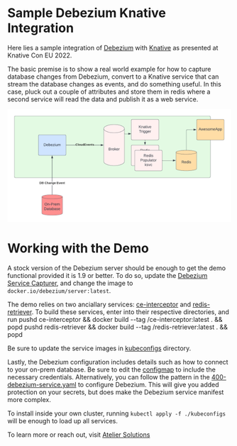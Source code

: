 # Sample Debezium Knative Integration

Here lies a sample integration of [Debezium](https://debezium.io) with [Knative](https://knative.dev) as presented at Knative Con EU 2022.

The basic premise is to show a real world example for how to capture database
changes from Debezium, convert to a Knative service that can stream the database
changes as events, and do something useful. In this case, pluck out a couple of
attributes and store them in redis where a second service will read the data and
publish it as a web service.

![Architecturial diagram of the event flow](./debezium-demo-diagram.png)

# Working with the Demo

A stock version of the Debezium server should be enough to get the demo functional
provided it is 1.9 or better. To do so, update the [Debezium Service Capturer](kubeconfigs/400-debezium-service.yaml), and change the image to `docker.io/debezium/server:latest`.

The demo relies on two anciallary services: [ce-interceptor](./ce-interceptor)
and [redis-retriever](./redis-retriever). To build these services, enter into
their respective directories, and run
    pushd ce-interceptor && docker build --tag <myrepo>/ce-interceptor:latest . && popd
    pushd redis-retriever && docker build --tag <myrepo>/redis-retriever:latest . && popd

Be sure to update the service images in [kubeconfigs](./kubeconfigs) directory.

Lastly, the Debezium configuration includes details such as how to connect to your
on-prem database. Be sure to edit the [configmap](./kubeconfigs/100-configmap.yaml)
to include the necessary credentials. Alternatively, you can follow the pattern
in the [400-debezium-service.yaml](./kubeconfigs/400-debezium-service.yaml) to
configure Debezium. This will give you added protection on your secrets, but
does make the Debezium service manifest more complex.

To install inside your own cluster, running `kubectl apply -f ./kubeconfigs`
will be enough to load up all services.

To learn more or reach out, visit [Atelier Solutions](https://atelier-solutions.com/debezium-knative-2022)
